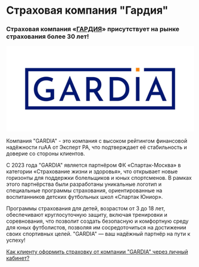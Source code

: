 # Страховая компания "Гардия"

### Страховая компания «[ГАРДИЯ](https://gardia.sk/)» присутствует на рынке страхования более 30 лет!  &#x20;

![](<../.gitbook/assets/image (101).png>)

Компания "GARDIA" - это компания с высоком рейтингом финансовой надёжности ruAA от Эксперт РА, что подтверждает её стабильность и доверие со стороны клиентов.

С 2023 года "GARDIA" является партнёром ФК «Спартак-Москва» в категории «Страхование жизни и здоровья», что открывает новые горизонты для поддержки болельщиков и юных спортсменов. В рамках этого партнёрства были разработаны уникальные логотип и специальные программы страхования, ориентированные на воспитанников детских футбольных школ «Спартак Юниор».

Программы страхования для детей, возрастом от 3 до 18 лет, обеспечивают круглосуточную защиту, включая тренировки и соревнования, что позволит создать безопасную и комфортную среду для юных футболистов, позволяя им сосредоточиться на достижении своих спортивных целей. "GARDIA" — ваш надёжный партнёр на пути к успеху!

[Как клиенту оформить страховку от компании "GARDIA" через личный кабинет?](../klienty/lichnyi-kabinet-klienta/oplata-strakhovki.md)
